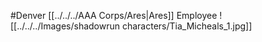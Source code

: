#Denver
[[../../../AAA Corps/Ares|Ares]] Employee
![[../../../Images/shadowrun characters/Tia_Micheals_1.jpg]]